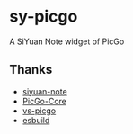 # sy-picgo

A SiYuan Note widget of PicGo

## Thanks

- [siyuan-note](https://github.com/siyuan-note/siyuan)
- [PicGo-Core](https://github.com/PicGo/PicGo-Core)
- [vs-picgo](https://github.com/PicGo/vs-picgo)
- [esbuild](https://github.com/evanw/esbuild)
